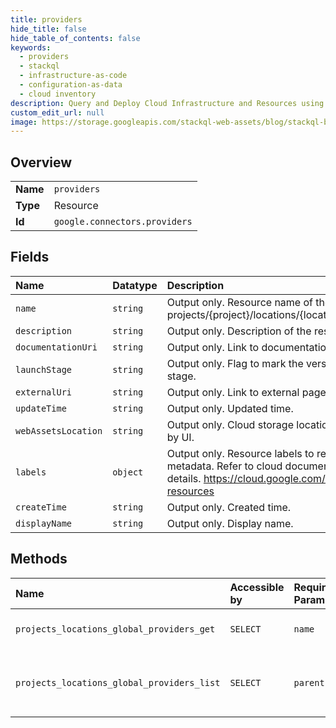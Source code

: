 ```yaml
---
title: providers
hide_title: false
hide_table_of_contents: false
keywords:
  - providers
  - stackql
  - infrastructure-as-code
  - configuration-as-data
  - cloud inventory
description: Query and Deploy Cloud Infrastructure and Resources using SQL
custom_edit_url: null
image: https://storage.googleapis.com/stackql-web-assets/blog/stackql-blog-post-featured-image.png
---
```

  
    

## Overview
<table><tbody>
<tr><td><b>Name</b></td><td><code>providers</code></td></tr>
<tr><td><b>Type</b></td><td>Resource</td></tr>
<tr><td><b>Id</b></td><td><code>google.connectors.providers</code></td></tr>
</tbody></table>

## Fields
| Name | Datatype | Description |
|:-----|:---------|:------------|
| `name` | `string` | Output only. Resource name of the Provider. Format: projects/{project}/locations/{location}/providers/{provider} |
| `description` | `string` | Output only. Description of the resource. |
| `documentationUri` | `string` | Output only. Link to documentation page. |
| `launchStage` | `string` | Output only. Flag to mark the version indicating the launch stage. |
| `externalUri` | `string` | Output only. Link to external page. |
| `updateTime` | `string` | Output only. Updated time. |
| `webAssetsLocation` | `string` | Output only. Cloud storage location of icons etc consumed by UI. |
| `labels` | `object` | Output only. Resource labels to represent user-provided metadata. Refer to cloud documentation on labels for more details. https://cloud.google.com/compute/docs/labeling-resources |
| `createTime` | `string` | Output only. Created time. |
| `displayName` | `string` | Output only. Display name. |
## Methods
| Name | Accessible by | Required Params | Description |
|:-----|:--------------|:----------------|:------------|
| `projects_locations_global_providers_get` | `SELECT` | `name` | Gets details of a single Provider. |
| `projects_locations_global_providers_list` | `SELECT` | `parent` | Lists Providers in a given project and location. |

